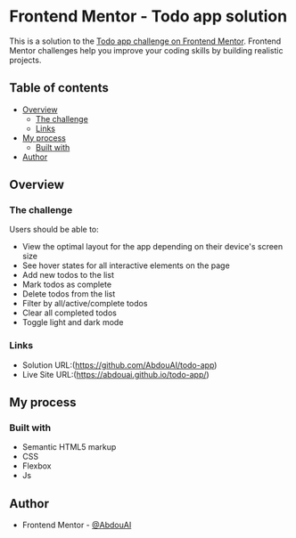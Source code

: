 # Frontend Mentor - Todo app solution

This is a solution to the [Todo app challenge on Frontend Mentor](https://www.frontendmentor.io/challenges/todo-app-Su1_KokOW). Frontend Mentor challenges help you improve your coding skills by building realistic projects. 

## Table of contents

- [Overview](#overview)
  - [The challenge](#the-challenge)
  - [Links](#links)
- [My process](#my-process)
  - [Built with](#built-with)
- [Author](#author)

## Overview

### The challenge

Users should be able to:

- View the optimal layout for the app depending on their device's screen size
- See hover states for all interactive elements on the page
- Add new todos to the list
- Mark todos as complete
- Delete todos from the list
- Filter by all/active/complete todos
- Clear all completed todos
- Toggle light and dark mode

### Links

- Solution URL:(https://github.com/AbdouAI/todo-app)
- Live Site URL:(https://abdouai.github.io/todo-app/)



## My process

### Built with

- Semantic HTML5 markup
- CSS 
- Flexbox
- Js

## Author

- Frontend Mentor - [@AbdouAI](https://www.frontendmentor.io/profile/AbdouAI)